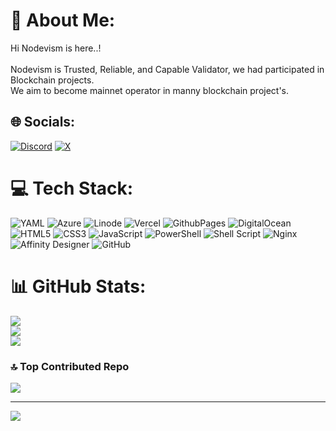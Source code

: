 # 💫 About Me:
Hi Nodevism is here..!<br><br>Nodevism is Trusted, Reliable, and Capable Validator, we had participated in Blockchain projects.<br>We aim to become  mainnet operator in manny blockchain project's.<br>


## 🌐 Socials:
[![Discord](https://img.shields.io/badge/Discord-%237289DA.svg?logo=discord&logoColor=white)](https://discord.gg/sir.bell) [![X](https://img.shields.io/badge/X-black.svg?logo=X&logoColor=white)](https://x.com/@SirBell_22) 

# 💻 Tech Stack:
![YAML](https://img.shields.io/badge/yaml-%23ffffff.svg?style=plastic&logo=yaml&logoColor=151515) ![Azure](https://img.shields.io/badge/azure-%230072C6.svg?style=plastic&logo=microsoftazure&logoColor=white) ![Linode](https://img.shields.io/badge/linode-00A95C?style=plastic&logo=linode&logoColor=white) ![Vercel](https://img.shields.io/badge/vercel-%23000000.svg?style=plastic&logo=vercel&logoColor=white) ![GithubPages](https://img.shields.io/badge/github%20pages-121013?style=plastic&logo=github&logoColor=white) ![DigitalOcean](https://img.shields.io/badge/DigitalOcean-%230167ff.svg?style=plastic&logo=digitalOcean&logoColor=white) ![HTML5](https://img.shields.io/badge/html5-%23E34F26.svg?style=plastic&logo=html5&logoColor=white) ![CSS3](https://img.shields.io/badge/css3-%231572B6.svg?style=plastic&logo=css3&logoColor=white) ![JavaScript](https://img.shields.io/badge/javascript-%23323330.svg?style=plastic&logo=javascript&logoColor=%23F7DF1E) ![PowerShell](https://img.shields.io/badge/PowerShell-%235391FE.svg?style=plastic&logo=powershell&logoColor=white) ![Shell Script](https://img.shields.io/badge/shell_script-%23121011.svg?style=plastic&logo=gnu-bash&logoColor=white) ![Nginx](https://img.shields.io/badge/nginx-%23009639.svg?style=plastic&logo=nginx&logoColor=white) ![Affinity Designer](https://img.shields.io/badge/affinity%20desginer-%231B72BE.svg?style=plastic&logo=affinity-designer&logoColor=white) ![GitHub](https://img.shields.io/badge/github-%23121011.svg?style=plastic&logo=github&logoColor=white)
# 📊 GitHub Stats:
![](https://github-readme-stats.vercel.app/api?username=SirBell&theme=dark&hide_border=false&include_all_commits=true&count_private=true)<br/>
![](https://github-readme-streak-stats.herokuapp.com/?user=SirBell&theme=dark&hide_border=false)<br/>
![](https://github-readme-stats.vercel.app/api/top-langs/?username=SirBell&theme=dark&hide_border=false&include_all_commits=true&count_private=true&layout=compact)

### 🔝 Top Contributed Repo
![](https://github-contributor-stats.vercel.app/api?username=SirBell&limit=5&theme=gruvbox&combine_all_yearly_contributions=true)

---
[![](https://visitcount.itsvg.in/api?id=SirBell&icon=5&color=9)](https://visitcount.itsvg.in)

<!-- Proudly created with GPRM ( https://gprm.itsvg.in ) -->
